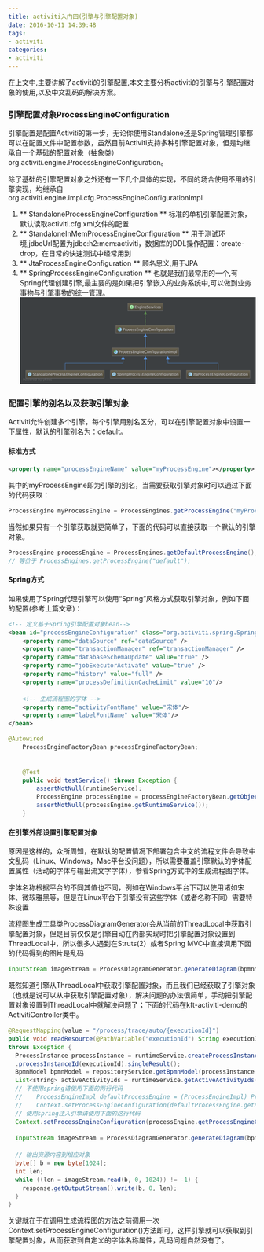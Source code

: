 ```yaml
---
title: activiti入门四(引擎与引擎配置对象)
date: 2016-10-11 14:39:48
tags:
- activiti
categories:
- activiti
---
```

在上文中,主要讲解了activiti的引擎配置,本文主要分析activiti的引擎与引擎配置对象的使用,以及中文乱码的解决方案。
<!-- more -->
### 引擎配置对象ProcessEngineConfiguration
引擎配置是配置Activiti的第一步，无论你使用Standalone还是Spring管理引擎都可以在配置文件中配置参数，虽然目前Activiti支持多种引擎配置对象，但是均继承自一个基础的配置对象（抽象类）org.activiti.engine.ProcessEngineConfiguration。

除了基础的引擎配置对象之外还有一下几个具体的实现，不同的场合使用不用的引擎实现，均继承自org.activiti.engine.impl.cfg.ProcessEngineConfigurationImpl

1. ** StandaloneProcessEngineConfiguration ** 标准的单机引擎配置对象，默认读取activiti.cfg.xml文件的配置
2. ** StandaloneInMemProcessEngineConfiguration ** 用于测试环境,jdbcUrl配置为jdbc:h2:mem:activiti，数据库的DDL操作配置：create-drop，在日常的快速测试中经常用到
3. ** JtaProcessEngineConfiguration ** 顾名思义,用于JPA
4. ** SpringProcessEngineConfiguration ** 也就是我们最常用的一个,有Spring代理创建引擎,最主要的是如果把引擎嵌入的业务系统中,可以做到业务事物与引擎事物的统一管理。
![ProcessEngineConfiguration类结构图](/files/activiti/ProcessEngineConfiguration类结构图.png)
### 配置引擎的别名以及获取引擎对象
Activiti允许创建多个引擎，每个引擎用别名区分，可以在引擎配置对象中设置一下属性，默认的引擎别名为：default。
#### 标准方式
```xml
<property name="processEngineName" value="myProcessEngine"></property>
```
其中的myProcessEngine即为引擎的别名，当需要获取引擎对象时可以通过下面的代码获取：
```java
ProcessEngine myProcessEngine = ProcessEngines.getProcessEngine("myProcessEngine");
```

当然如果只有一个引擎获取就更简单了，下面的代码可以直接获取一个默认的引擎对象。

```java
ProcessEngine processEngine = ProcessEngines.getDefaultProcessEngine();
// 等价于 ProcessEngines.getProcessEngine("default");
```

#### Spring方式
如果使用了Spring代理引擎可以使用“Spring”风格方式获取引擎对象，例如下面的配置(参考上篇文章)：
```xml
<!-- 定义基于Spring引擎配置对象bean-->
<bean id="processEngineConfiguration" class="org.activiti.spring.SpringProcessEngineConfiguration">
    <property name="dataSource" ref="dataSource" />
    <property name="transactionManager" ref="transactionManager" />
    <property name="databaseSchemaUpdate" value="true" />
    <property name="jobExecutorActivate" value="true" />
    <property name="history" value="full" />
    <property name="processDefinitionCacheLimit" value="10"/>

    <!-- 生成流程图的字体 -->
    <property name="activityFontName" value="宋体"/>
    <property name="labelFontName" value="宋体"/>
</bean>
```

```java
@Autowired
    ProcessEngineFactoryBean processEngineFactoryBean;


    @Test
    public void testService() throws Exception {
        assertNotNull(runtimeService);
        ProcessEngine processEngine = processEngineFactoryBean.getObject();
        assertNotNull(processEngine.getRuntimeService());
    }
```

#### 在引擎外部设置引擎配置对象
原因是这样的，众所周知，在默认的配置情况下部署包含中文的流程文件会导致中文乱码（Linux、Windows，Mac平台没问题），所以需要覆盖引擎默认的字体配置属性（活动的字体与输出流文字字体），参看Spring方式中的生成流程图字体。

字体名称根据平台的不同其值也不同，例如在Windows平台下可以使用诸如宋体、微软雅黑等，但是在Linux平台下引擎没有这些字体（或者名称不同）需要特殊设置

流程图生成工具类ProcessDiagramGenerator会从当前的ThreadLocal中获取引擎配置对象，但是目前仅仅是引擎自动在内部实现时把引擎配置对象设置到ThreadLocal中，所以很多人遇到在Struts(2）或者Spring MVC中直接调用下面的代码得到的图片是乱码
```java
InputStream imageStream = ProcessDiagramGenerator.generateDiagram(bpmnModel, "png", activeActivityIds);
```
既然知道引擎从ThreadLocal中获取引擎配置对象，而且我们已经获取了引擎对象（也就是说可以从中获取引擎配置对象），解决问题的办法很简单，手动把引擎配置对象设置到ThreadLocal中就解决问题了；下面的代码在kft-activiti-demo的ActivitiController类中。
```java
@RequestMapping(value = "/process/trace/auto/{executionId}")
public void readResource(@PathVariable("executionId") String executionId, HttpServletResponse response)
throws Exception {
  ProcessInstance processInstance = runtimeService.createProcessInstanceQuery()
  .processInstanceId(executionId).singleResult();
  BpmnModel bpmnModel = repositoryService.getBpmnModel(processInstance.getProcessDefinitionId());
  List<string> activeActivityIds = runtimeService.getActiveActivityIds(executionId);
  // 不使用spring请使用下面的两行代码
  //    ProcessEngineImpl defaultProcessEngine = (ProcessEngineImpl) ProcessEngines.getDefaultProcessEngine();
  //    Context.setProcessEngineConfiguration(defaultProcessEngine.getProcessEngineConfiguration());
  // 使用spring注入引擎请使用下面的这行代码
  Context.setProcessEngineConfiguration(processEngine.getProcessEngineConfiguration());

  InputStream imageStream = ProcessDiagramGenerator.generateDiagram(bpmnModel, "png", activeActivityIds);

  // 输出资源内容到相应对象
  byte[] b = new byte[1024];
  int len;
  while ((len = imageStream.read(b, 0, 1024)) != -1) {
    response.getOutputStream().write(b, 0, len);
  }
}
```

关键就在于在调用生成流程图的方法之前调用一次Context.setProcessEngineConfiguration()方法即可，这样引擎就可以获取到引擎配置对象，从而获取到自定义的字体名称属性，乱码问题自然没有了。

